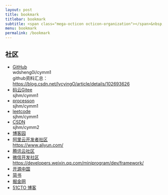 ```yaml
---
layout: post
title: bookmark
titlebar: bookmark
subtitle: <span class="mega-octicon octicon-organization"></span>&nbsp;&nbsp; 书签
menu: bookmark
permalink: /bookmark
---
```


## 社区
- [GitHub](https://github.com/wdsheng0i)  
    wdsheng0i/cymm1    
    github资料汇总：https://blog.csdn.net/lycyingO/article/details/102693626
- [码云Gitee](https://gitee.com/wdsheng0i)  
    sjhm/cymm1 
- [processon](https://www.processon.com/diagrams)  
    sjhm/cymm1 
- [leetcode](https://leetcode-cn.com/u/wdsheng0i/)    
    sjhm/cymm1    
- [CSDN](https://blog.csdn.net/ )    
    sjhm/cymm2  
- [博客园](https://www.cnblogs.com/)  
- [阿里云开发者社区 ](https://developer.aliyun.com/)      
    https://www.aliyun.com/  
- [腾讯云社区](https://cloud.tencent.com/developer/articles/105?q=hot)    
- [微信开发社区](https://developers.weixin.qq.com/community/develop/question)    
    https://developers.weixin.qq.com/miniprogram/dev/framework/  
- [开源中国](https://www.oschina.net/)  
- [简书](https://www.jianshu.com/)
- [掘金网](https://juejin.im/)
- [51CTO 博客](https://blog.51cto.com/)  
 
 

  

